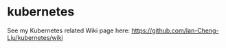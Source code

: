 # kubernetes

See my Kubernetes related Wiki page here: https://github.com/Ian-Cheng-Liu/kubernetes/wiki
